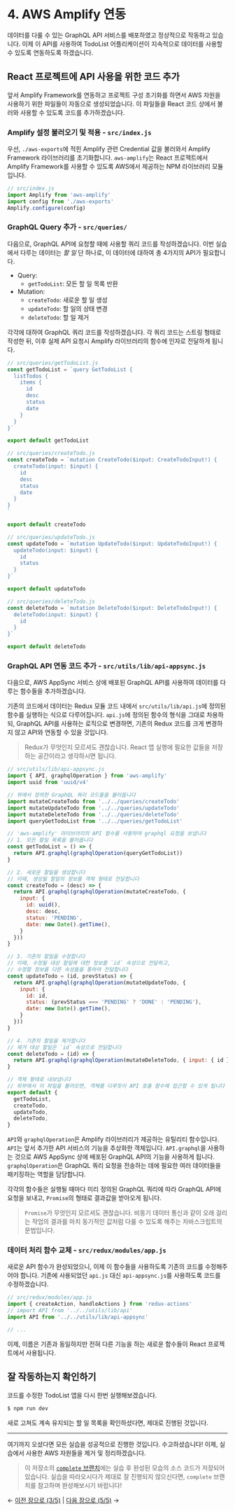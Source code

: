 # 4. AWS Amplify 연동
데이터를 다룰 수 있는 GraphQL API 서비스를 배포하였고 정상적으로 작동하고 있습니다. 이제 이 API를 사용하여 TodoList 어플리케이션이 지속적으로 데이터를 사용할 수 있도록 연동하도록 하겠습니다.

## React 프로젝트에 API 사용을 위한 코드 추가
앞서 Amplify Framework를 연동하고 프로젝트 구성 초기화를 하면서 AWS 자원을 사용하기 위한 파일들이 자동으로 생성되었습니다. 이 파일들을 React 코드 상에서 불러와 사용할 수 있도록 코드를 추가하겠습니다.

### Amplify 설정 불러오기 및 적용 - `src/index.js`
우선, `./aws-exports`에 적힌 Amplify 관련 Credential 값을 불러와서 Amplify Framework 라이브러리를 초기화합니다. `aws-amplify`는 React 프로젝트에서 Amplify Framework를 사용할 수 있도록 AWS에서 제공하는 NPM 라이브러리 모듈입니다.

```js
// src/index.js
import Amplify from 'aws-amplify'
import config from './aws-exports'
Amplify.configure(config)
```

### GraphQL Query 추가 - `src/queries/`
다음으로, GraphQL API에 요청할 때에 사용할 쿼리 코드를 작성하겠습니다. 이번 실습에서 다루는 데이터는 *할 일* 단 하나로, 이 데이터에 대하여 총 4가지의 API가 필요합니다.

- Query:
  - `getTodoList`: 모든 할 일 목록 반환
- Mutation:
  - `createTodo`: 새로운 할 일 생성
  - `updateTodo`: 할 일의 상태 변경
  - `deleteTodo`: 할 일 제거

각각에 대하여 GraphQL 쿼리 코드를 작성하겠습니다. 각 쿼리 코드는 스트링 형태로 작성한 뒤, 이후 실제 API 요청시 Amplify 라이브러리의 함수에 인자로 전달하게 됩니다.

```js
// src/queries/getTodoList.js
const getTodoList = `query GetTodoList {
  listTodos {
    items {
      id
      desc
      status
      date
    }
  }
}`

export default getTodoList
```

```js
// src/queries/createTodo.js
const createTodo = `mutation CreateTodo($input: CreateTodoInput!) {
  createTodo(input: $input) {
    id
    desc
    status
    date
  }
}
`

export default createTodo
```

```js
// src/queries/updateTodo.js
const updateTodo = `mutation UpdateTodo($input: UpdateTodoInput!) {
  updateTodo(input: $input) {
    id
    status
  }
}`

export default updateTodo
```

```js
// src/queries/deleteTodo.js
const deleteTodo = `mutation DeleteTodo($input: DeleteTodoInput!) {
  deleteTodo(input: $input) {
    id
  }
}`

export default deleteTodo
```

### GraphQL API 연동 코드 추가 - `src/utils/lib/api-appsync.js`
다음으로, AWS AppSync 서비스 상에 배포된 GraphQL API를 사용하여 데이터를 다루는 함수들을 추가하겠습니다. 

기존의 코드에서 데이터는 Redux 모듈 코드 내에서 `src/utils/lib/api.js`에 정의된 함수를 실행하는 식으로 다루어집니다. `api.js`에 정의된 함수의 형식을 그대로 차용하되, GraphQL API를 사용하는 로직으로 변경하면, 기존의 Redux 코드를 크게 변경하지 않고 API와 연동할 수 있을 것입니다.

> Redux가 무엇인지 모르셔도 괜찮습니다. React 앱 실행에 필요한 값들을 저장하는 공간이라고 생각하시면 됩니다.

```js
// src/utils/lib/api-appsync.js
import { API, graphqlOperation } from 'aws-amplify'
import uuid from 'uuid/v4'

// 위에서 정의한 GraphQL 쿼리 코드들을 불러옵니다
import mutateCreateTodo from '../../queries/createTodo'
import mutateUpdateTodo from '../../queries/updateTodo'
import mutateDeleteTodo from '../../queries/deleteTodo'
import queryGetTodoList from '../../queries/getTodoList'

// 'aws-amplify' 라이브러리의 API 함수를 사용하여 graphql 요청을 보냅니다
// 1. 모든 할일 목록을 불러옵니다
const getTodoList = () => {
  return API.graphql(graphqlOperation(queryGetTodoList))
}

// 2. 새로운 할일을 생성합니다
// 이때, 생성될 할일의 정보를 객체 형태로 전달합니다
const createTodo = (desc) => {
  return API.graphql(graphqlOperation(mutateCreateTodo, {
    input: {
      id: uuid(),
      desc: desc,
      status: 'PENDING',
      date: new Date().getTime(),
    }
  }))
}

// 3. 기존의 할일을 수정합니다
// 이때, 수정될 대상 할일에 대한 정보를 `id` 속성으로 전달하고,
// 수정할 정보를 다른 속성들을 통하여 전달합니다
const updateTodo = (id, prevStatus) => {
  return API.graphql(graphqlOperation(mutateUpdateTodo, {
    input: {
      id: id,
      status: (prevStatus === 'PENDING' ? 'DONE' : 'PENDING'),
      date: new Date().getTime(),
    }
  }))
}

// 4. 기존의 할일을 제거합니다
// 제거 대상 할일은 `id` 속성으로 전달합니다
const deleteTodo = (id) => {
  return API.graphql(graphqlOperation(mutateDeleteTodo, { input: { id } }))
}

// 객체 형태로 내보냅니다
// 외부에서 이 파일을 불러오면, 객체를 다루듯이 API 호출 함수에 접근할 수 있게 됩니다
export default {
  getTodoList,
  createTodo,
  updateTodo,
  deleteTodo,
}
```

`API`와 `graphqlOperation`은 Amplify 라이브러리가 제공하는 유틸리티 함수입니다. `API`는 앞서 추가한 API 서비스의 기능을 추상화한 객체입니다. `API.graphql`을 사용하는 것으로 AWS AppSync 상에 배포된 GraphQL API의 기능을 사용하게 됩니다. `graphqlOperation`은 GraphQL 쿼리 요청을 전송하는 데에 필요한 여러 데이터들을 패키징하는 역할을 담당합니다.

각각의 함수들은 실행될 때마다 미리 정의된 GraphQL 쿼리에 따라 GraphQL API에 요청을 보내고, `Promise`의 형태로 결과값을 받아오게 됩니다.

> `Promise`가 무엇인지 모르셔도 괜찮습니다. 비동기 데이터 통신과 같이 오래 걸리는 작업의 결과를 마치 동기적인 값처럼 다룰 수 있도록 해주는 자바스크립트의 문법입니다.

### 데이터 처리 함수 교체 - `src/redux/modules/app.js`
새로운 API 함수가 완성되었으니, 이제 이 함수들을 사용하도록 기존의 코드를 수정해주어야 합니다. 기존에 사용되었던 `api.js` 대신 `api-appsync.js`를 사용하도록 코드를 수정하겠습니다.

```js
// src/redux/modules/app.js
import { createAction, handleActions } from 'redux-actions'
// import API from '../../utils/lib/api' 
import API from '../../utils/lib/api-appsync'

// ...
```

이제, 이름은 기존과 동일하지만 전혀 다른 기능을 하는 새로운 함수들이 React 프로젝트에서 사용됩니다.

## 잘 작동하는지 확인하기

코드를 수정한 TodoList 앱을 다시 한번 실행해보겠습니다.

```bash
$ npm run dev
```

새로 고쳐도 계속 유지되는 할 일 목록을 확인하셨다면, 제대로 진행된 것입니다.

---

여기까지 오셨다면 모든 실습을 성공적으로 진행한 것입니다. 수고하셨습니다! 이제, 실습에서 사용한 AWS 자원들을 제거 및 정리하겠습니다.

> 이 저장소의 [`complete` 브랜치](https://github.com/cadenzah/ausg-2020-handson-appsync/tree/complete)에는 실습 후 완성된 모습의 소스 코드가 저장되어있습니다. 실습을 따라오시다가 제대로 잘 진행되지 않으신다면, `complete` 브랜치를 참고하며 완성해보시기 바랍니다!

← [이전 장으로 (3/5)](https://github.com/cadenzah/ausg-2020-handson-appsync/blob/master/handson/03.react.md) | [다음 장으로 (5/5)](https://github.com/cadenzah/ausg-2020-handson-appsync/blob/master/handson/05.conclusion.md) →
